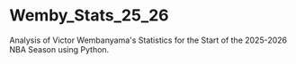 # Wemby_Stats_25_26
Analysis of Victor Wembanyama's Statistics for the Start of the 2025-2026 NBA Season using Python.
